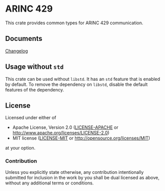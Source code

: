 # ARINC 429

This crate provides common types for ARINC 429 communication.

## Documents

[Changelog](CHANGELOG.md)

## Usage without `std`

This crate can be used without `libstd`. It has an `std` feature
that is enabled by default. To remove the dependency on `libstd`,
disable the default features of the dependency.

## License

Licensed under either of

 * Apache License, Version 2.0 ([LICENSE-APACHE](LICENSE-APACHE) or http://www.apache.org/licenses/LICENSE-2.0)
 * MIT license ([LICENSE-MIT](LICENSE-MIT) or http://opensource.org/licenses/MIT)

at your option.

### Contribution

Unless you explicitly state otherwise, any contribution intentionally submitted
for inclusion in the work by you shall be dual licensed as above, without any
additional terms or conditions.
